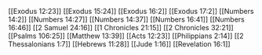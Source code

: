 [[Exodus 12:23]]
[[Exodus 15:24]]
[[Exodus 16:2]]
[[Exodus 17:2]]
[[Numbers 14:2]]
[[Numbers 14:27]]
[[Numbers 14:37]]
[[Numbers 16:41]]
[[Numbers 16:46]]
[[2 Samuel 24:16]]
[[1 Chronicles 21:15]]
[[2 Chronicles 32:21]]
[[Psalms 106:25]]
[[Matthew 13:39]]
[[Acts 12:23]]
[[Philippians 2:14]]
[[2 Thessalonians 1:7]]
[[Hebrews 11:28]]
[[Jude 1:16]]
[[Revelation 16:1]]
